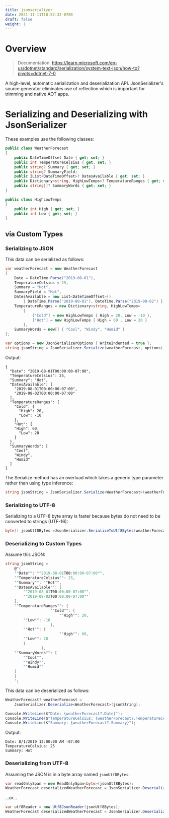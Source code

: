 ```yaml
---
title: jsonserializer
date: 2021-11-11T10:57:32-0700
draft: false
weight: 1
---
```


# Overview
> Documentation: https://learn.microsoft.com/en-us/dotnet/standard/serialization/system-text-json/how-to?pivots=dotnet-7-0

A high-level, automatic serialization and deserialization API. JsonSerializer's source generator eliminates use of reflection which is important
for trimming and native AOT apps.

# Serializing and Deserializing with JsonSerializer
These examples use the following classes:
```cs {hl_lines=[7,8]}
public class WeatherForecast
{
    public DateTimeOffset Date { get; set; }
    public int TemperatureCelsius { get; set; }
    public string? Summary { get; set; }
    public string? SummaryField;
    public IList<DateTimeOffset>? DatesAvailable { get; set; }
    public Dictionary<string, HighLowTemps>? TemperatureRanges { get; set; }
    public string[]? SummaryWords { get; set; }
}

public class HighLowTemps
{
    public int High { get; set; }
    public int Low { get; set; }
}
```

## via Custom Types
### Serializing to JSON
This data can be serialized as follows:
```cs
var weatherForecast = new WeatherForecast
{
    Date = DateTime.Parse("2019-08-01"),
    TemperatureCelsius = 25,
    Summary = "Hot",
    SummaryField = "Hot",
    DatesAvailable = new List<DateTimeOffset>() 
        { DateTime.Parse("2019-08-01"), DateTime.Parse("2019-08-02") },
    TemperatureRanges = new Dictionary<string, HighLowTemps>
        {
            ["Cold"] = new HighLowTemps { High = 20, Low = -10 },
            ["Hot"] = new HighLowTemps { High = 60 , Low = 20 }
        },
    SummaryWords = new[] { "Cool", "Windy", "Humid" }
};

var options = new JsonSerializerOptions { WriteIndented = true };
string jsonString = JsonSerializer.Serialize(weatherForecast, options);
```

Output:
```
{
  "Date": "2019-08-01T00:00:00-07:00",
  "TemperatureCelsius": 25,
  "Summary": "Hot",
  "DatesAvailable": [
    "2019-08-01T00:00:00-07:00",
    "2019-08-02T00:00:00-07:00"
  ],
  "TemperatureRanges": {
    "Cold": {
      "High": 20,
      "Low": -10
    },
    "Hot": {
    "High": 60,
      "Low": 20
    }
  },
  "SummaryWords": [
    "Cool",
    "Windy",
    "Humid"
  ]
}
```

The Serialize method has an overload which takes a generic type parameter rather than using type inference:
```cs
string jsonString = JsonSerializer.Serialize<WeatherForecast>(weatherForecast, options);
```

### Serializing to UTF-8
Serializing to a UTF-8 byte array is faster because bytes do not need to be converted to strings (UTF-16):
```cs
byte[] jsonUtf8Bytes =JsonSerializer.SerializeToUtf8Bytes(weatherForecast);
```

### Deserializing to Custom Types
Assume this JSON:
```cs
string jsonString =
    @"{
    ""Date"": ""2019-08-01T00:00:00-07:00"",
    ""TemperatureCelsius"": 25,
    ""Summary"": ""Hot"",
    ""DatesAvailable"": [
        ""2019-08-01T00:00:00-07:00"",
        ""2019-08-02T00:00:00-07:00""
    ],
    ""TemperatureRanges"": {
                    ""Cold"": {
                        ""High"": 20,
        ""Low"": -10
                    },
        ""Hot"": {
                        ""High"": 60,
        ""Low"": 20
        }
                },
    ""SummaryWords"": [
        ""Cool"",
        ""Windy"",
        ""Humid""
    ]
    }
    ";
```

This data can be deserialized as follows:
```cs
WeatherForecast? weatherForecast = 
    JsonSerializer.Deserialize<WeatherForecast>(jsonString);

Console.WriteLine($"Date: {weatherForecast?.Date}");
Console.WriteLine($"TemperatureCelsius: {weatherForecast?.TemperatureCelsius}");
Console.WriteLine($"Summary: {weatherForecast?.Summary}");
```

Output:
```
Date: 8/1/2019 12:00:00 AM -07:00
TemperatureCelsius: 25
Summary: Hot
```

### Deserializing from UTF-8
Assuming the JSON is in a byte array named `jsonUtf8Bytes`:
```cs
var readOnlySpan = new ReadOnlySpan<byte>(jsonUtf8Bytes);
WeatherForecast deserializedWeatherForecast = JsonSerializer.Deserialize<WeatherForecast>(readOnlySpan)!;
```
...or...
```cs
var utf8Reader = new Utf8JsonReader(jsonUtf8Bytes);
WeatherForecast deserializedWeatherForecast = JsonSerializer.Deserialize<WeatherForecast>(ref utf8Reader)!;
```